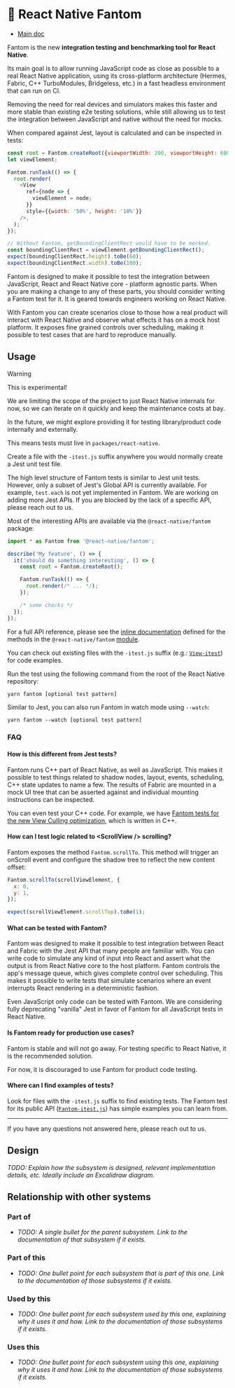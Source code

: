 # 👻 React Native Fantom

- [Main doc](../../../__docs__/README.md)

Fantom is the new **integration testing and benchmarking tool for React
Native**.

Its main goal is to allow running JavaScript code as close as possible to a real
React Native application, using its cross-platform architecture (Hermes, Fabric,
C++ TurboModules, Bridgeless, etc.) in a fast headless environment that can run
on CI.

Removing the need for real devices and simulators makes this faster and more
stable than existing e2e testing solutions, while still allowing us to test the
integration between JavaScript and native without the need for mocks.

When compared against Jest, layout is calculated and can be inspected in tests:

```javascript
const root = Fantom.createRoot({viewportWidth: 200, viewportHeight: 600});
let viewElement;

Fantom.runTask(() => {
  root.render(
    <View
      ref={node => {
        viewElement = node;
      }}
      style={{width: '50%', height: '10%'}}
    />,
  );
});

// Without Fantom, getBoundingClientRect would have to be mocked.
const boundingClientRect = viewElement.getBoundingClientRect();
expect(boundingClientRect.height).toBe(60);
expect(boundingClientRect.width).toBe(100);
```

Fantom is designed to make it possible to test the integration between
JavaScript, React and React Native core - platform agnostic parts. When you are
making a change to any of these parts, you should consider writing a Fantom test
for it. It is geared towards engineers working on React Native.

With Fantom you can create scenarios close to those how a real product will
interact with React Native and observe what effects it has on a mock host
platform. It exposes fine grained controls over scheduling, making it possible
to test cases that are hard to reproduce manually.

## Usage

> [!WARNING]
>
> This is experimental!
>
> We are limiting the scope of the project to just React Native internals for
> now, so we can iterate on it quickly and keep the maintenance costs at bay.
>
> In the future, we might explore providing it for testing library/product code
> internally and externally.
>
> This means tests must live in `packages/react-native`.

Create a file with the `-itest.js` suffix anywhere you would normally create a
Jest unit test file.

The high level structure of Fantom tests is similar to Jest unit tests. However,
only a subset of Jest's Global API is currently available. For example,
`test.each` is not yet implemented in Fantom. We are working on adding more Jest
APIs. If you are blocked by the lack of a specific API, please reach out to us.

Most of the interesting APIs are available via the `@react-native/fantom`
package:

```javascript
import * as Fantom from '@react-native/fantom';

describe('My feature', () => {
  it('should do something interesting', () => {
    const root = Fantom.createRoot();

    Fantom.runTask(() => {
      root.render(/* ... */);
    });

    /* some checks */
  });
});
```

For a full API reference, please see the [inline documentation](../src/index.js)
defined for the methods in the `@react-native/fantom` [module](../src/index.js).

You can check out existing files with the `-itest.js` suffix (e.g.:
[`View-itest`](../../react-native/Libraries/Components/View/__tests__/View-itest.js))
for code examples.

Run the test using the following command from the root of the React Native
repository:

```shell
yarn fantom [optional test pattern]
```

Similar to Jest, you can also run Fantom in watch mode using `--watch`:

```shell
yarn fantom --watch [optional test pattern]
```

### FAQ

#### How is this different from Jest tests?

Fantom runs C++ part of React Native, as well as JavaScript. This makes it
possible to test things related to shadow nodes, layout, events, scheduling, C++
state updates to name a few. The results of Fabric are mounted in a mock UI tree
that can be asserted against and individual mounting instructions can be
inspected.

You can even test your C++ code. For example, we have
[Fantom tests for the new View Culling optimization](../../react-native/Libraries/Components/ScrollView/__tests__/ScrollView-viewCulling-itest.js),
which is written in C++.

#### How can I test logic related to &lt;ScrollView /> scrolling?

Fantom exposes the method `Fantom.scrollTo`. This method will trigger an
onScroll event and configure the shadow tree to reflect the new content offset:

```javascript
Fantom.scrollTo(scrollViewElement, {
  x: 0,
  y: 1,
});

expect(scrollViewElement.scrollTop).toBe(1);
```

#### What can be tested with Fantom?

Fantom was designed to make it possible to test integration between React and
Fabric with the Jest API that many people are familiar with. You can write code
to simulate any kind of input into React and assert what the output is from
React Native core to the host platform. Fantom controls the app's message queue,
which gives complete control over scheduling. This makes it possible to write
tests that simulate scenarios where an event interrupts React rendering in a
deterministic fashion.

Even JavaScript only code can be tested with Fantom. We are considering fully
deprecating "vanilla" Jest in favor of Fantom for all JavaScript tests in React
Native.

#### Is Fantom ready for production use cases?

Fantom is stable and will not go away. For testing specific to React Native, it
is the recommended solution.

For now, it is discouraged to use Fantom for product code testing.

#### Where can I find examples of tests?

Look for files with the `-itest.js` suffix to find existing tests. The Fantom
test for its public API ([`Fantom-itest.js`](../src/__tests__/Fantom-itest.js))
has simple examples you can learn from.

---

If you have any questions not answered here, please reach out to us.

## Design

_TODO: Explain how the subsystem is designed, relevant implementation details,
etc. Ideally include an Excalidraw diagram._

## Relationship with other systems

### Part of

- _TODO: A single bullet for the parent subsystem. Link to the documentation of
  that subsystem if it exists._

### Part of this

- _TODO: One bullet point for each subsystem that is part of this one. Link to
  the documentation of those subsystems if it exists._

### Used by this

- _TODO: One bullet point for each subsystem used by this one, explaining why it
  uses it and how. Link to the documentation of those subsystems if it exists._

### Uses this

- _TODO: One bullet point for each subsystem using this one, explaining why it
  uses it and how. Link to the documentation of those subsystems if it exists._
